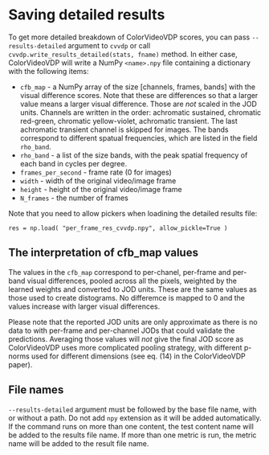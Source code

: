 # Saving detailed results

To get more detailed breakdown of ColorVideoVDP scores, you can pass `--results-detailed` argument to `cvvdp` or call `cvvdp.write_results_detailed(stats, fname)` method. In either case, ColorVideoVDP will write a NumPy `<name>.npy` file containing a dictionary with the following items:

* `cfb_map` - a NumPy array of the size [channels, frames, bands] with the visual difference scores. 
Note that these are differences so that a larger value means a larger visual difference. Those are *not* scaled in the JOD units. Channels are written in the order: achromatic sustained, chromatic red-green, chromatic yellow-violet, achromatic transient. The last achromatic transient channel is skipped for images. The bands correspond to different spatual frequencies, which are listed in the field `rho_band`. 
* `rho_band` - a list of the size bands, with the peak spatial frequency of each band in cycles per degree.
* `frames_per_second` - frame rate (0 for images)
* `width` - width of the original video/image frame
* `height` - height of the original video/image frame
* `N_frames` - the number of frames

Note that you need to allow pickers when loadining the detailed results file:
```
res = np.load( "per_frame_res_cvvdp.npy", allow_pickle=True )
``` 

## The interpretation of cfb_map values

The values in the `cfb_map` correspond to per-chanel, per-frame and per-band visual differences, pooled across all the pixels, weighted by the learned weights and converted to JOD units. These are the same values as those used to create distograms. No differemce is mapped to 0 and the values increase with larger visual differences. 

Please note that the reported JOD units are only approximate as there is no data to with per-frame and per-channel JODs that could validate the predictions. Averaging those values will *not* give the final JOD score as ColorVideoVDP uses more complicated pooling strategy, with different p-norms used for different dimensions (see eq. (14) in the ColorVideoVDP paper). 

## File names

`--results-detailed` argument must be followed by the base file name, with or without a path. Do not add `npy` extension as it will be added automatically. If the command runs on more than one content, the test content name will be added to the results file name. If more than one metric is run, the metric name will be added to the result file name. 
